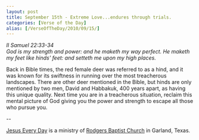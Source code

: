 ```yaml
---
layout: post
title: September 15th - Extreme Love...endures through trials.
categories: [Verse of the Day]
alias: [/VerseOfTheDay/2010/09/15/]
---
```


_II Samuel 22:33-34  
God is my strength and power: and he maketh my way perfect. He
maketh my feet like hinds' feet: and setteth me upon my high
places._

Back in Bible times, the red female deer was referred to as a hind,
and it was known for its swiftness in running over the most
treacherous landscapes. There are other deer mentioned in the Bible,
but hinds are only mentioned by two men, David and Habbakuk, 400
years apart, as having this unique quality. Next time you are in a
treacherous situation, reclaim this mental picture of God giving you
the power and strength to escape all those who pursue you.

 --

<a href=http://jesuseveryday.net>Jesus Every Day</a> is a ministry of <a href=http://rodgersbaptist.net>Rodgers Baptist Church</a> in Garland, Texas.
